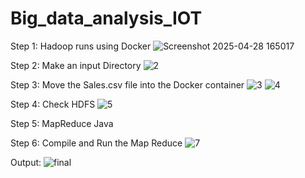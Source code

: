 # Big_data_analysis_IOT

Step 1: Hadoop runs using Docker
![Screenshot 2025-04-28 165017](https://github.com/user-attachments/assets/b096a10d-8660-47ae-ba87-c83ed889773c)

Step 2: Make an input Directory
![2](https://github.com/user-attachments/assets/509690bd-c21d-46cc-b390-639942524f02)

Step 3: Move the Sales.csv file into the Docker container
![3](https://github.com/user-attachments/assets/05091456-5de4-4586-b82e-519bb3d429f8)
![4](https://github.com/user-attachments/assets/41aafc9a-52bc-4c0b-9948-6d9818765501)

Step 4: Check HDFS
![5](https://github.com/user-attachments/assets/71edfce7-b047-499c-a74e-5e2537bd62cc)

Step 5: MapReduce Java

Step 6: Compile and Run the Map Reduce
![7](https://github.com/user-attachments/assets/31c152b3-f5d0-4284-b949-eb063bfbf896)

Output:
![final](https://github.com/user-attachments/assets/af4b31b6-6998-4c39-9c91-fd5deafd68fe)
